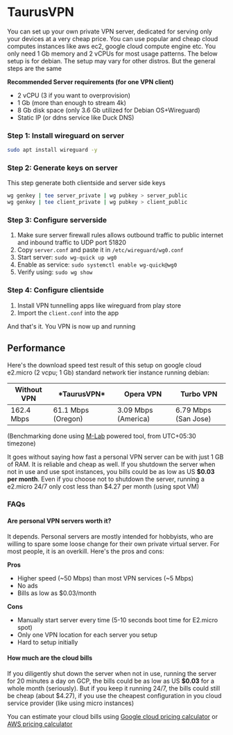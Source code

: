 # TaurusVPN
You can set up your own private VPN server, dedicated for serving only your devices at a very cheap price. You can use popular and cheap cloud computes instances like aws ec2, google cloud compute engine etc. You only need 1 Gb memory and 2 vCPUs for most usage patterns. The below setup is for debian. The setup may vary for other distros. But the general steps are the same

**Recommended Server requirements (for one VPN client)**
- 2 vCPU (3 if you want to overprovision)
- 1 Gb (more than enough to stream 4k)
- 8 Gb disk space (only 3.6 Gb utilized for Debian OS+Wireguard)
- Static IP (or ddns service like Duck DNS)

### Step 1: Install wireguard on server
```sh
sudo apt install wireguard -y
```

### Step 2: Generate keys on server
This step generate both clientside and server side keys
```sh
wg genkey | tee server_private | wg pubkey > server_public
wg genkey | tee client_private | wg pubkey > client_public
```

### Step 3: Configure serverside
1. Make sure server firewall rules allows outbound traffic to public internet and inbound traffic to UDP port 51820
1. Copy `server.conf` and paste it in `/etc/wireguard/wg0.conf`
2. Start server: `sudo wg-quick up wg0`
3. Enable as service: `sudo systemctl enable wg-quick@wg0`
4. Verify using: `sudo wg show`

### Step 4: Configure clientside
1. Install VPN tunnelling apps like wireguard from play store
2. Import the `client.conf` into the app

And that's it. You VPN is now up and running

## Performance

Here's the download speed test result of this setup on google cloud e2.micro (2 vcpu; 1 Gb) standard network tier instance running debian:

| Without VPN | \*TaurusVPN\* | Opera VPN | Turbo VPN  |
|-------------|---------------|-----------|------------|
| 162.4 Mbps  | 61.1 Mbps (Oregon)   | 3.09 Mbps (America) | 6.79 Mbps (San Jose) |

(Benchmarking done using [M-Lab](https://www.measurementlab.net/about/) powered tool, from UTC+05:30 timezone)

It goes without saying how fast a personal VPN server can be with just 1 GB of RAM. It is reliable and cheap as well. If you shutdown the server when not in use and use spot instances, you bills could be as low as US **$0.03 per month**. Even if you choose not to shutdown the server, running a e2.micro 24/7 only cost less than $4.27 per month (using spot VM)

### FAQs

#### Are personal VPN servers worth it?
It depends. Personal servers are mostly intended for hobbyists, who are willing to spare some loose change for their own private virtual server. For most people, it is an overkill. Here's the pros and cons: 

**Pros**
- Higher speed (~50 Mbps) than most VPN services (~5 Mbps)
- No ads
- Bills as low as $0.03/month

**Cons**
- Manually start server every time (5-10 seconds boot time for E2.micro spot)
- Only one VPN location for each server you setup
- Hard to setup initially

#### How much are the cloud bills
If you diligently shut down the server when not in use, running the server for 20 minutes a day on GCP, the bills could be as low as US **$0.03** for a whole month (seriously). But if you keep it running 24/7, the bills could still be cheap (about $4.27), if you use the cheapest configuration in you cloud service provider (like using micro instances)

You can estimate your cloud bills using [Google cloud pricing calculator](https://cloud.google.com/products/calculator) or [AWS pricing calculator](https://calculator.aws/)
